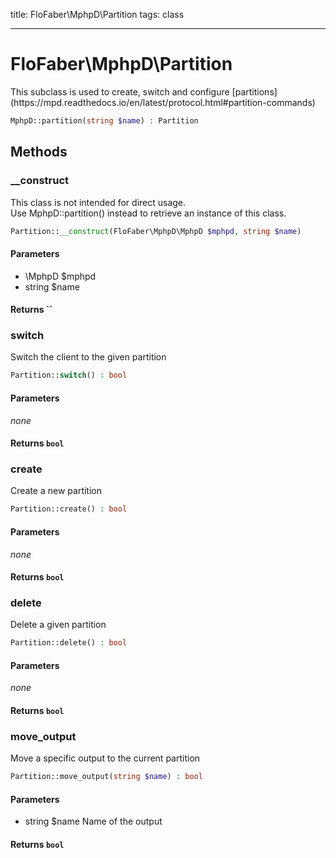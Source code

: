 title: FloFaber\MphpD\Partition
tags: class

---

<h1 class="method-name">FloFaber\MphpD\Partition</h1>
<p>This subclass is used to create, switch and configure [partitions](https://mpd.readthedocs.io/en/latest/protocol.html#partition-commands)<br></p>

```php
MphpD::partition(string $name) : Partition
```

## Methods

<div class="method">
<h3 class="method-name">__construct</h3>
<p>This class is not intended for direct usage.<br>Use MphpD::partition() instead to retrieve an instance of this class.</p>

```php
Partition::__construct(FloFaber\MphpD\MphpD $mphpd, string $name)
```

#### Parameters

*  \MphpD $mphpd
*  string $name


#### Returns ``



</div><div class="method">
<h3 class="method-name">switch</h3>
<p>Switch the client to the given partition<br></p>

```php
Partition::switch() : bool
```

#### Parameters

*none*


#### Returns `bool`




</div><div class="method">
<h3 class="method-name">create</h3>
<p>Create a new partition<br></p>

```php
Partition::create() : bool
```

#### Parameters

*none*


#### Returns `bool`




</div><div class="method">
<h3 class="method-name">delete</h3>
<p>Delete a given partition<br></p>

```php
Partition::delete() : bool
```

#### Parameters

*none*


#### Returns `bool`




</div><div class="method">
<h3 class="method-name">move_output</h3>
<p>Move a specific output to the current partition<br></p>

```php
Partition::move_output(string $name) : bool
```

#### Parameters

*  string $name Name of the output


#### Returns `bool`




</div>